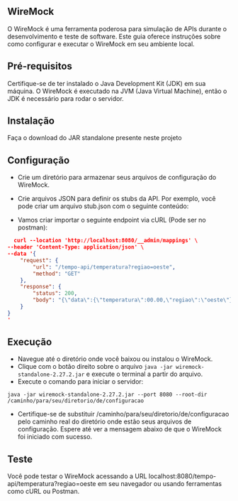 ## WireMock 
O WireMock é uma ferramenta poderosa para simulação de APIs durante o desenvolvimento e teste de software. Este guia oferece instruções sobre como configurar e executar o WireMock em seu ambiente local.

## Pré-requisitos
Certifique-se de ter instalado o Java Development Kit (JDK) em sua máquina. O WireMock é executado na JVM (Java Virtual Machine), então o JDK é necessário para rodar o servidor.

## Instalação
Faça o download do JAR standalone presente neste projeto

## Configuração
- Crie um diretório para armazenar seus arquivos de configuração do WireMock.
- Crie arquivos JSON para definir os stubs da API. Por exemplo, você pode criar um arquivo stub.json com o seguinte conteúdo:

- Vamos criar importar o seguinte endpoint via cURL (Pode ser no postman):
 
```json
  curl --location 'http://localhost:8080/__admin/mappings' \
--header 'Content-Type: application/json' \
--data '{
    "request": {
        "url": "/tempo-api/temperatura?regiao=oeste",
        "method": "GET"
    },
    "response": {
        "status": 200,
        "body": "{\"data\":{\"temperatura\":00.00,\"regiao\":\"oeste\"}}"
    }
}
'
```
## Execução
- Navegue até o diretório onde você baixou ou instalou o WireMock.
- Clique com o botão direito sobre o arquivo ```java -jar wiremock-standalone-2.27.2.jar``` e execute o terminal a partir do arquivo.
- Execute o comando para iniciar o servidor:

```
java -jar wiremock-standalone-2.27.2.jar --port 8080 --root-dir /caminho/para/seu/diretorio/de/configuracao
```

- Certifique-se de substituir /caminho/para/seu/diretorio/de/configuracao pelo caminho real do diretório onde estão seus arquivos de configuração.
Espere até ver a mensagem abaixo de que o WireMock foi iniciado com sucesso.

## Teste
Você pode testar o WireMock acessando a URL localhost:8080/tempo-api/temperatura?regiao=oeste em seu navegador ou usando ferramentas como cURL ou Postman.
